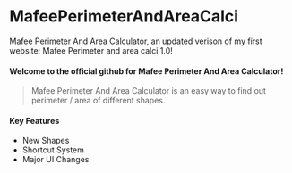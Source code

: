 # MafeePerimeterAndAreaCalci
Mafee Perimeter And Area Calculator, an updated verison of my first website: Mafee Perimeter and area calci 1.0!

#### Welcome to the official github for Mafee Perimeter And Area Calculator!
> Mafee Perimeter And Area Calculator is an easy way to find out perimeter / area of different shapes.

#### Key Features
* New Shapes
* Shortcut System
* Major UI Changes
